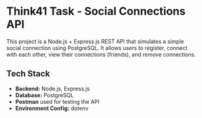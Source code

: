 # Think41 Task - Social Connections API

This project is a Node.js + Express.js REST API that simulates a simple social connection using PostgreSQL. It allows users to register, connect with each other, view their connections (friends), and remove connections.

## Tech Stack

- **Backend:** Node.js, Express.js
- **Database:** PostgreSQL
- **Postman** used for testing the API
- **Environment Config:** dotenv
